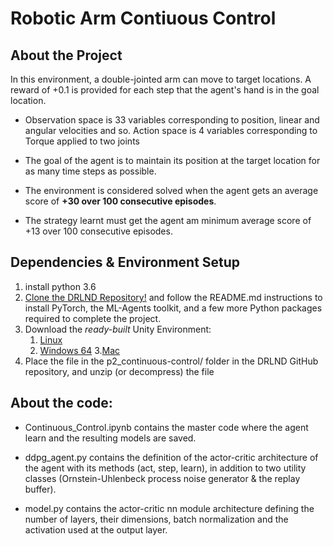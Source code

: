 # Robotic Arm Contiuous Control

## About the Project
In this environment, a double-jointed arm can move to target locations. A reward of +0.1 is provided for each step that the agent's hand is in the goal location.

* Observation space is 33 variables corresponding to position, linear and angular velocities and so.
Action space is 4 variables corresponding to Torque applied to two joints

* The goal of the agent is to maintain its position at the target location for as many time steps as possible.

* The environment is considered solved when the agent gets an average score of **+30 over 100 consecutive episodes**.

* The strategy learnt must get the agent am minimum average score of +13 over 100 consecutive episodes.

## Dependencies & Environment Setup
1. install python 3.6
1. [Clone the DRLND Repository!](https://github.com/udacity/deep-reinforcement-learning#dependencies) and follow the README.md instructions to install PyTorch, the ML-Agents toolkit, and a few more Python packages required to complete the project.
1. Download the _ready-built_ Unity Environment:
     1. [Linux](https://s3-us-west-1.amazonaws.com/udacity-drlnd/P2/Reacher/one_agent/Reacher_Linux.zip)
     2. [Windows 64](https://s3-us-west-1.amazonaws.com/udacity-drlnd/P2/Reacher/one_agent/Reacher_Windows_x86_64.zip)
     3.[Mac](https://s3-us-west-1.amazonaws.com/udacity-drlnd/P2/Reacher/one_agent/Reacher.app.zip)
1. Place the file in the p2_continuous-control/ folder in the DRLND GitHub repository, and unzip (or decompress) the file

## About the code:
* Continuous_Control.ipynb contains the master code where the agent learn and the resulting models are saved.

* ddpg_agent.py contains the definition of the actor-critic architecture of the agent with its methods (act, step, learn), in addition to two utility classes (Ornstein-Uhlenbeck process noise generator & the replay buffer).

* model.py contains the actor-critic nn module architecture defining the number of layers, their dimensions, batch normalization and the activation used at the output layer.

